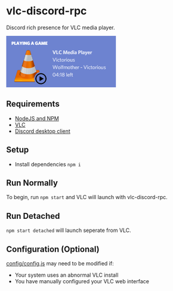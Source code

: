 # vlc-discord-rpc
Discord rich presence for VLC media player.

![Example](./example.png)


## Requirements
- [NodeJS and NPM](https://nodejs.org/en/)
- [VLC](https://www.videolan.org/index.html)
- [Discord desktop client](https://discordapp.com/)

## Setup
 - Install dependencies `npm i`

## Run Normally
To begin, run `npm start` and VLC will launch with vlc-discord-rpc.

## Run Detached
`npm start detached` will launch seperate from VLC.

## Configuration (Optional)
[config/config.js](./config/config.js) may need to be modified if:
 - Your system uses an abnormal VLC install
 - You have manually configured your VLC web interface